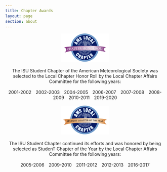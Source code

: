 ```yaml
---
title: Chapter Awards
layout: page
section: about
---
```


<div style="text-align: center;">
<img src="https://github.com/isuams/isuams/blob/master/uploads/images/chapter_honor_roll.gif?raw=true" alt="Chapter Honor Roll Logo" style="width:30%;">
<br>
<br>
The ISU Student Chapter of the American Meteorological SocIety was selected to the Local Chapter Honor Roll by the Local Chapter Affairs Committee for the following years:<br>
<br>
2001-2002&emsp;2002-2003&emsp;2004-2005&emsp;2006-2007&emsp;2007-2008&emsp;2008-2009&emsp;2010-2011&emsp;2019-2020
<br>
<br>
<img src="https://github.com/isuams/isuams/blob/master/uploads/images/std_chapter_year.gif?raw=true" alt="Student Chapter of the Year Logo" style="width:30%;">
<br>
<br>
The ISU Student Chapter continued its efforts and was honored by being selected as StudenT Chapter of the Year by the Local Chapter Affairs Committee for the following years:<br>
<br>
2005-2006&emsp;2009-2010&emsp;2011-2012&emsp;2012-2013&emsp;2016-2017
<br>
</div>

